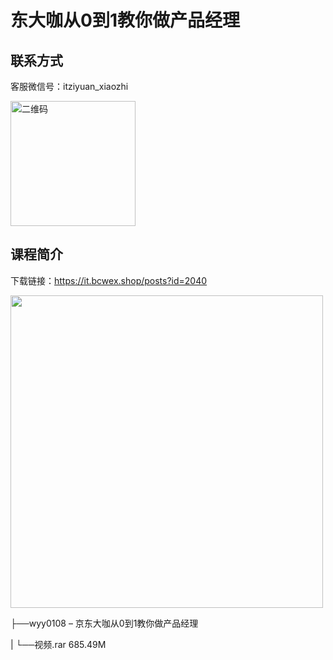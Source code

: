 # 东大咖从0到1教你做产品经理

## 联系方式

客服微信号：itziyuan_xiaozhi

<img src="https://ziyuanyun.oss-cn-guangzhou.aliyuncs.com/common/20240614073449/666b82192834a.jpg" width="200" height="200" alt="二维码">

## 课程简介

下载链接：https://it.bcwex.shop/posts?id=2040

<img src="https://ziyuanyun.oss-cn-guangzhou.aliyuncs.com/yun/20240515183634/66449032df680.jpg" width="500" alt="">

  ├──wyy0108 &#8211; 京东大咖从0到1教你做产品经理

 | └──视频.rar 685.49M

  